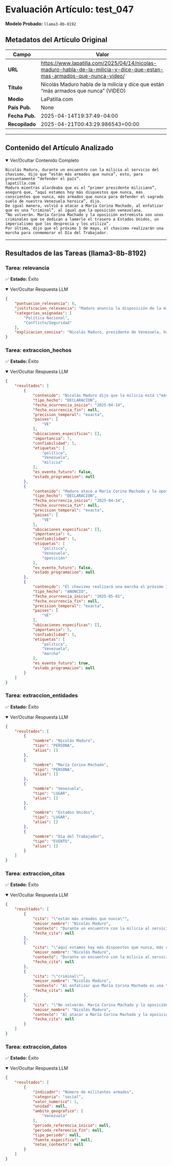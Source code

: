 # Evaluación Artículo: test_047
**Modelo Probado:** `llama3-8b-8192`

## Metadatos del Artículo Original

| Campo          | Valor                                      |
|----------------|--------------------------------------------|
| **URL**        | https://www.lapatilla.com/2025/04/14/nicolas-maduro-habla-de-la-milicia-y-dice-que-estan-mas-armados-que-nunca-video/           |
| **Título**     | Nicolás Maduro habla de la milicia y dice que están “más armados que nunca” (VIDEO)       |
| **Medio**      | LaPatilla.com         |
| **País Pub.**  | None |
| **Fecha Pub.** | 2025-04-14T19:37:49-04:00 |
| **Recopilado** | 2025-04-21T00:43:29.986543+00:00 |

---

## Contenido del Artículo Analizado

<details open>
<summary>Ver/Ocultar Contenido Completo</summary>

```text
Nicolás Maduro, durante un encuentro con la milicia al servicio del chavismo, dijo que “están más armados que nunca”, esto, para presuntamente “defender el país”.
lapatilla.com
Maduro mientras alardeaba que es el “primer presidente miliciano”, aseguró que, “aquí estamos hoy más dispuestos que nunca, más conscientes que nunca, más armados que nunca para defender el sagrado suelo de nuestra Venezuela heroica”, dijo.
De igual manera, volvió a atacar a María Corina Machado, al enfatizar que es una “criminal”, al igual que la oposición venezolana.
“No volverán. María Corina Machado y la oposición extremista son unos criminales que se dedican a lamerle el trasero a Estados Unidos, un imperialismo que los desprecia y los utiliza”.
Por último, dijo que el próximo 1 de mayo, el chavismo realizarán una marcha para conmemorar el Día del Trabajador.
```
</details>

---

## Resultados de las Tareas (llama3-8b-8192)

### Tarea: relevancia

✅ **Estado:** Éxito


<details open>
<summary>Ver/Ocultar Respuesta LLM</summary>

```json
{
    "puntuacion_relevancia": 8,
    "justificacion_relevancia": "Maduro anuncia la disposición de la milicia para defender el país y ataca a la oposición",
    "categorias_asignadas": [
        "Política Nacional",
        "Conflicto/Seguridad"
    ],
    "explicacion_concisa": "Nicolás Maduro, presidente de Venezuela, habla sobre la milicia y su disposición para defender el país, mientras ataca a la oposición y la describe como 'criminales' que trabajan para Estados Unidos."
}
```
</details>


### Tarea: extraccion_hechos

✅ **Estado:** Éxito


<details open>
<summary>Ver/Ocultar Respuesta LLM</summary>

```json
{
    "resultados": [
        {
            "contenido": "Nicolás Maduro dijo que la milicia está \"más armados que nunca\" para defender el país.",
            "tipo_hecho": "DECLARACION",
            "fecha_ocurrencia_inicio": "2025-04-14",
            "fecha_ocurrencia_fin": null,
            "precision_temporal": "exacta",
            "paises": [
                "VE"
            ],
            "ubicaciones_especificas": [],
            "importancia": 7,
            "confiabilidad": 5,
            "etiquetas": [
                "política",
                "Venezuela",
                "milicia"
            ],
            "es_evento_futuro": false,
            "estado_programacion": null
        },
        {
            "contenido": "Maduro atacó a María Corina Machado y la oposición venezolana, llamándolos \"criminales\".",
            "tipo_hecho": "DECLARACION",
            "fecha_ocurrencia_inicio": "2025-04-14",
            "fecha_ocurrencia_fin": null,
            "precision_temporal": "exacta",
            "paises": [
                "VE"
            ],
            "ubicaciones_especificas": [],
            "importancia": 6,
            "confiabilidad": 5,
            "etiquetas": [
                "política",
                "Venezuela",
                "oposición"
            ],
            "es_evento_futuro": false,
            "estado_programacion": null
        },
        {
            "contenido": "El chavismo realizará una marcha el próximo 1 de mayo para conmemorar el Día del Trabajador.",
            "tipo_hecho": "ANUNCIO",
            "fecha_ocurrencia_inicio": "2025-05-01",
            "fecha_ocurrencia_fin": null,
            "precision_temporal": "exacta",
            "paises": [
                "VE"
            ],
            "ubicaciones_especificas": [],
            "importancia": 5,
            "confiabilidad": 5,
            "etiquetas": [
                "política",
                "Venezuela",
                "marcha"
            ],
            "es_evento_futuro": true,
            "estado_programacion": null
        }
    ]
}
```
</details>


### Tarea: extraccion_entidades

✅ **Estado:** Éxito


<details open>
<summary>Ver/Ocultar Respuesta LLM</summary>

```json
{
    "resultados": [
        {
            "nombre": "Nicolás Maduro",
            "tipo": "PERSONA",
            "alias": []
        },
        {
            "nombre": "María Corina Machado",
            "tipo": "PERSONA",
            "alias": []
        },
        {
            "nombre": "Venezuela",
            "tipo": "LUGAR",
            "alias": []
        },
        {
            "nombre": "Estados Unidos",
            "tipo": "LUGAR",
            "alias": []
        },
        {
            "nombre": "Día del Trabajador",
            "tipo": "EVENTO",
            "alias": []
        }
    ]
}
```
</details>


### Tarea: extraccion_citas

✅ **Estado:** Éxito


<details open>
<summary>Ver/Ocultar Respuesta LLM</summary>

```json
{
    "resultados": [
        {
            "cita": "\"están más armados que nunca\"",
            "emisor_nombre": "Nicolás Maduro",
            "contexto": "Durante un encuentro con la milicia al servicio del chavismo",
            "fecha_cita": null
        },
        {
            "cita": "\"aquí estamos hoy más dispuestos que nunca, más conscientes que nunca, más armados que nunca para defender el sagrado suelo de nuestra Venezuela heroica\"",
            "emisor_nombre": "Nicolás Maduro",
            "contexto": "Durante un encuentro con la milicia al servicio del chavismo",
            "fecha_cita": null
        },
        {
            "cita": "\"criminal\"",
            "emisor_nombre": "Nicolás Maduro",
            "contexto": "Al enfatizar que María Corina Machado es una \"criminal\"",
            "fecha_cita": null
        },
        {
            "cita": "\"No volverán. María Corina Machado y la oposición extremista son unos criminales que se dedican a lamerle el trasero a Estados Unidos, un imperialismo que los desprecia y los utiliza\"",
            "emisor_nombre": "Nicolás Maduro",
            "contexto": "Al atacar a María Corina Machado y la oposición venezolana",
            "fecha_cita": null
        }
    ]
}
```
</details>


### Tarea: extraccion_datos

✅ **Estado:** Éxito


<details open>
<summary>Ver/Ocultar Respuesta LLM</summary>

```json
{
    "resultados": [
        {
            "indicador": "Número de militantes armados",
            "categoria": "social",
            "valor_numerico": 1,
            "unidad": null,
            "ambito_geografico": [
                "Venezuela"
            ],
            "periodo_referencia_inicio": null,
            "periodo_referencia_fin": null,
            "tipo_periodo": null,
            "fuente_especifica": null,
            "notas_contexto": null
        }
    ]
}
```
</details>
